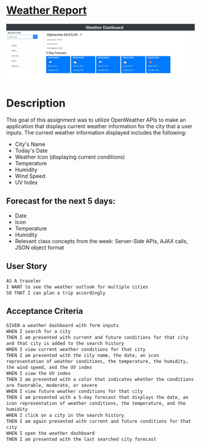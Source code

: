<h1><a href="https://miteshmodi003.github.io/Weather-Report/">Weather Report</a></h1>

![Image of Dashboard](./img-weather-dashboard.JPG)

# Description
This goal of this assignment was to utilize OpenWeather APIs to make an application that displays current weather information for the city that a user inputs. The current weather information displayed includes the following:
* City's Name
* Today's Date
* Weather Icon (displaying current conditions)
* Temperature
* Humidity
* Wind Speed
* UV Index

## **Forecast for the next 5 days:**
* Date
* Icon
* Temperature
* Humidity
* Relevant class concepts from the week: Server-Side APIs, AJAX calls, JSON object format

## User Story

```
AS A traveler
I WANT to see the weather outlook for multiple cities
SO THAT I can plan a trip accordingly
```

## Acceptance Criteria

```
GIVEN a weather dashboard with form inputs
WHEN I search for a city
THEN I am presented with current and future conditions for that city and that city is added to the search history
WHEN I view current weather conditions for that city
THEN I am presented with the city name, the date, an icon representation of weather conditions, the temperature, the humidity, the wind speed, and the UV index
WHEN I view the UV index
THEN I am presented with a color that indicates whether the conditions are favorable, moderate, or severe
WHEN I view future weather conditions for that city
THEN I am presented with a 5-day forecast that displays the date, an icon representation of weather conditions, the temperature, and the humidity
WHEN I click on a city in the search history
THEN I am again presented with current and future conditions for that city
WHEN I open the weather dashboard
THEN I am presented with the last searched city forecast
```
